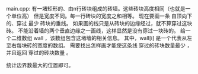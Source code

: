 main.cpp:
有一堵矩形的、由n行砖块组成的砖墙。这些砖块高度相同（也就是一个单位高）
但是宽度不同。每一行砖块的宽度之和相等。
现在要画一条 自顶向下 的、穿过 最少 砖块的垂线。
如果画的线只是从砖块的边缘经过，就不算穿过这块砖。
不能沿着墙的两个垂直边缘之一画线，这样显然是没有穿过一块砖的。
给一个二维数组 wall ，该数组包含这堵墙的相关信息。
其中，wall[i] 是一个代表从左至右每块砖的宽度的数组。
需要找出怎样画才能使这条线 穿过的砖块数量最少 ，并且返回 穿过的砖块数量 。

统计边界数最大的位置即可。
